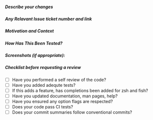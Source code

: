 <!--- Provide a general summary of your changes in the Title above -->
##### Describe your changes
<!--- Describe your changes in detail -->

##### Any Relavant Issue ticket number and link
<!--- this category is optional IF there are no associated issues/PRs of relavance -->

##### Motivation and Context
<!--- Why is this change required? What problem does it solve? -->
<!--- If it fixes an open issue, please link to the issue here. -->

##### How Has This Been Tested?
<!--- Please describe in detail how you tested your changes. -->
<!--- Include details of your testing environment, and the tests you ran to -->
<!--- see how your change affects other areas of the code, etc. -->

##### Screenshots (if appropriate):

##### Checklist before requesting a review
- [ ] Have you performed a self review of the code?
- [ ] Have you added adequte tests?
- [ ] If this adds a feature, has completions been added for zsh and fish?
- [ ] Have you updated documentation, man pages, help?
- [ ] Have you ensured any option flags are respected?
- [ ] Does your code pass CI tests?
- [ ] Does your commit summaries follow conventional commits?
